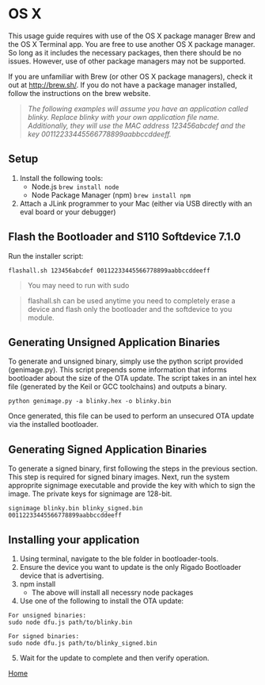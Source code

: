 # OS X

This usage guide requires with use of the OS X package manager Brew and the OS X Terminal app.  You are free to use another
OS X package manager.  So long as it includes the necessary packages, then there should be no issues.
However, use of other package managers may not be supported.

If you are unfamiliar with Brew (or other OS X package managers), check it out at
http://brew.sh/.  If you do not have a package manager installed, follow the instructions
on the brew website.

> *The following examples will assume you have an application called blinky.  Replace blinky with your own
application file name.  Additionally, they will use the MAC address 123456abcdef and 
the key 00112233445566778899aabbccddeeff.*

Setup
-----
1. Install the following tools:
    * Node.js
        ```brew install node```
    * Node Package Manager (npm)
        ```brew install npm```
2. Attach a JLink programmer to your Mac (either via USB directly with an eval board or your debugger)

Flash the Bootloader and S110 Softdevice 7.1.0
----------------------------------------------

Run the installer script:

```flashall.sh 123456abcdef 00112233445566778899aabbccddeeff```
        
> You may need to run with sudo

> flashall.sh can be used anytime you need to completely erase a device and flash only
the bootloader and the softdevice to you module.

Generating Unsigned Application Binaries
----------------------------------------

To generate and unsigned binary, simply use the python script provided (genimage.py).  This script
prepends some information that informs bootloader about the size of the OTA update.  The script
takes in an intel hex file (generated by the Keil or GCC toolchains) and outputs a binary.

    python genimage.py -a blinky.hex -o blinky.bin

Once generated, this file can be used to perform an unsecured OTA update via the installed bootloader.

Generating Signed Application Binaries
--------------------------------------

To generate a signed binary, first following the steps in the previous section.  This step is required
for signed binary images.  Next, run the system approprite signimage executable and provide the key
with which to sign the image.  The private keys for signimage are 128-bit.

    signimage blinky.bin blinky_signed.bin 00112233445566778899aabbccddeeff
    
Installing your application
---------------------------

1. Using terminal, navigate to the ble folder in bootloader-tools.
2. Ensure the device you want to update is the only Rigado Bootloader device that is advertising.
3. npm install
    * The above will install all necessry node packages
4. Use one of the following to install the OTA update:
  ```
  For unsigned binaries:
  sudo node dfu.js path/to/blinky.bin

  For signed binaries:
  sudo node dfu.js path/to/blinky_signed.bin
  ```
5. Wait for the update to complete and then verify operation.

[Home](https://github.com/rigado/bootloader-tools/)
